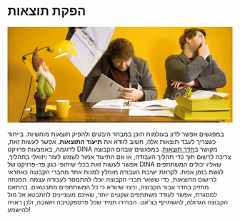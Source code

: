 # הפקת תוצאות

![](../../.gitbook/assets/gitbook_kollaborieren_750x320.jpg)

במפגשים אפשר לדון בעולמות תוכן במבחר היבטים ולהפיק תוצאות מוחשיות. בייחוד כשצריך לעבד תוצאות אלה, חשוב לוודא את **תיעוד התוצאות**. אפשר לעשות זאת, לדוגמה, באמצעות פרויקט DINA מקושר ב[חדר תוצאות](../../funktionalitaeten/rooms/ergebnisraum.md). במפגשים שבהם הקבוצה צריכה לרשום תוך כדי תהליך העבודה, או אם התיעוד אמור לשמש לעזר ויזואלי בתהליך, אפשר לעשות זאת בכלי שיתופי כגון פד-פרויקט של DINA שאליו יכולים המשתתפים לגשת בזמן אמת. לקראת ישיבת העבודה מומלץ למנות אחד מחברי הקבוצה כאחראי לרישום התוצאות, כדי ששאר חברי הקבוצה יוכלו להתמסר לעבודה עצמה. המנחה מחזיק בחדר עבור הקבוצה, ורצוי שיוודא כי כל המשתתפים מתבטאים. בהתאם למסגרת, אפשר לעודד משתתפים שקטים יותר, שאינם מעוניינים להתבטא אל מול הקבוצה הגדולה, להשתתף בצ'אט. הבהירו תמיד שכל פרספקטיבה חשובה, ולכן ראויה להישמע!  


